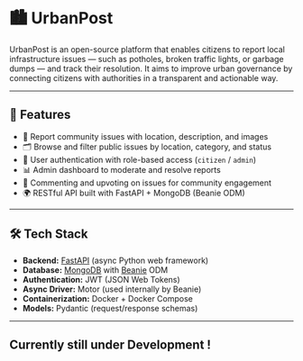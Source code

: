 # 🏙️ UrbanPost

UrbanPost is an open-source platform that enables citizens to report local infrastructure issues — such as potholes, broken traffic lights, or garbage dumps — and track their resolution. It aims to improve urban governance by connecting citizens with authorities in a transparent and actionable way.

---

## 🚀 Features

- 📍 Report community issues with location, description, and images
- 🗂 Browse and filter public issues by location, category, and status
- 🔐 User authentication with role-based access (`citizen` / `admin`)
- 📊 Admin dashboard to moderate and resolve reports
- 💬 Commenting and upvoting on issues for community engagement
- 🌍 RESTful API built with FastAPI + MongoDB (Beanie ODM)

---

## 🛠 Tech Stack

- **Backend:** [FastAPI](https://fastapi.tiangolo.com) (async Python web framework)
- **Database:** [MongoDB](https://www.mongodb.com/) with [Beanie](https://github.com/roman-right/beanie) ODM
- **Authentication:** JWT (JSON Web Tokens)
- **Async Driver:** Motor (used internally by Beanie)
- **Containerization:** Docker + Docker Compose
- **Models:** Pydantic (request/response schemas)

---

## Currently still under Development ! 

